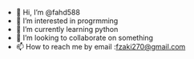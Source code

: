 - 👋 Hi, I’m @fahd588
- 👀 I’m interested in progrmming
- 🌱 I’m currently learning python
- 💞️ I’m looking to collaborate on something 
- 📫 How to reach me by email :fzaki270@gmail.com

<!---
fahd588/fahd588 is a ✨ special ✨ repository because its `README.md` (this file) appears on your GitHub profile.
You can click the Preview link to take a look at your changes.
--->
